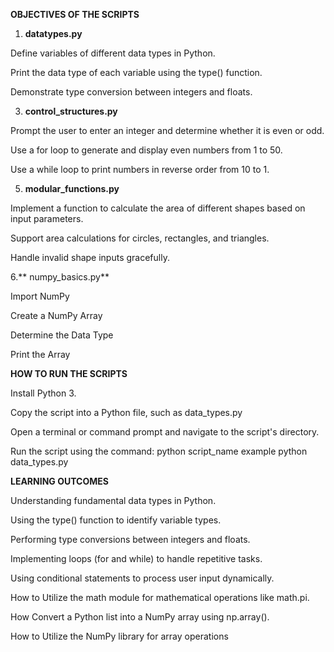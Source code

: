 **OBJECTIVES OF THE SCRIPTS**
1. **datatypes.py**

Define variables of different data types in Python.

Print the data type of each variable using the type() function.

Demonstrate type conversion between integers and floats.

3. **control_structures.py**

Prompt the user to enter an integer and determine whether it is even or odd.

Use a for loop to generate and display even numbers from 1 to 50.

Use a while loop to print numbers in reverse order from 10 to 1.

5. **modular_functions.py**
   
Implement a function to calculate the area of different shapes based on input parameters.

Support area calculations for circles, rectangles, and triangles.

Handle invalid shape inputs gracefully.

6.** numpy_basics.py**

Import NumPy

Create a NumPy Array

Determine the Data Type

Print the Array

**HOW TO RUN THE SCRIPTS**

Install Python 3.

Copy the script into a Python file, such as data_types.py

Open a terminal or command prompt and navigate to the script's directory.

Run the script using the command: python script_name example python data_types.py



**LEARNING OUTCOMES**

Understanding fundamental data types in Python.

Using the type() function to identify variable types.

Performing type conversions between integers and floats.

Implementing loops (for and while) to handle repetitive tasks.

Using conditional statements to process user input dynamically.

How to Utilize the math module for mathematical operations like math.pi.

How Convert a Python list into a NumPy array using np.array().

How to Utilize the NumPy library for array operations
